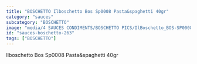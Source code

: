 ```yaml
---
title: "BOSCHETTO Ilboschetto Bos Sp0008 Pasta&spaghetti 40gr"
category: "sauces"
subcategory: "BOSCHETTO"
image: "media/4 SAUCES CONDIMENTS/BOSCHETTO PICS/IlBoschetto_BOS-SP0008 Pasta&Spaghetti 40gr.png"
id: "sauces-boschetto-263"
tags: ["BOSCHETTO"]
---
```


Ilboschetto Bos Sp0008 Pasta&spaghetti 40gr
